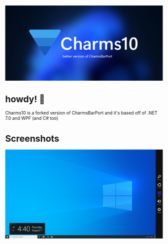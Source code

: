 ![banner](banner.png)
# howdy! 👋
Charms10 is a forked version of CharmsBarPort and it's based off of .NET 7.0 and WPF (and C# too)

# Screenshots
![screenshot](screenshot.webp)
